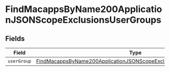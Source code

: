 # FindMacappsByName200ApplicationJSONScopeExclusionsUserGroups


## Fields

| Field                                                                                                                                                                     | Type                                                                                                                                                                      | Required                                                                                                                                                                  | Description                                                                                                                                                               |
| ------------------------------------------------------------------------------------------------------------------------------------------------------------------------- | ------------------------------------------------------------------------------------------------------------------------------------------------------------------------- | ------------------------------------------------------------------------------------------------------------------------------------------------------------------------- | ------------------------------------------------------------------------------------------------------------------------------------------------------------------------- |
| `userGroup`                                                                                                                                                               | [FindMacappsByName200ApplicationJSONScopeExclusionsUserGroupsUserGroup](../../models/operations/findmacappsbyname200applicationjsonscopeexclusionsusergroupsusergroup.md) | :heavy_minus_sign:                                                                                                                                                        | N/A                                                                                                                                                                       |